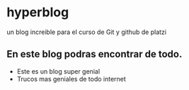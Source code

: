 # hyperblog
un blog increible para el curso de Git y github de platzi

## En este blog podras encontrar de todo.
* Este es un blog super genial
* Trucos mas geniales de todo internet
